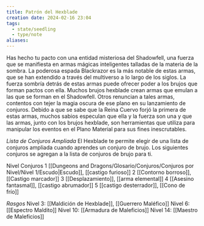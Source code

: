 ```yaml
---
title: Patrón del Hexblade
creation date: 2024-02-16 23:04
tags:
  - state/seedling
  - type/note
aliases:
---
```

Has hecho tu pacto con una entidad misteriosa del Shadowfell, una fuerza que se manifiesta en
armas mágicas inteligentes talladas de la materia de la sombra. La poderosa espada Blackrazor es la más notable de estas armas, que se han extendido a través del multiverso a lo largo de los siglos.
La fuerza sombría detrás de estas armas puede ofrecer poder a los brujos que forman pactos con
ella. Muchos brujos hexblade crean armas que emulan a las que se forman en el Shadowfell. Otros
renuncian a tales armas, contentos con tejer la magia oscura de ese plano en su lanzamiento de
conjuros.
Debido a que se sabe que la Reina Cuervo forjó la primera de estas armas, muchos sabios especulan que ella y la fuerza son una y que las armas, junto con los brujos hexblade, son herramientas que utiliza para manipular los eventos en el Plano Material para sus fines inescrutables.

*Lista de Conjuros Ampliada*
El Hexblade te permite elegir de una lista de conjuros ampliada cuando aprendes un conjuro de
brujo. Los siguientes conjuros se agregan a la lista de conjuros de brujo para ti.

Nivel              Conjuros
1 [[Dungeons and Dragons/Glosario/Conjuros/Conjuros por Nivel/Nivel 1/Escudo|Escudo]], [[castigo furioso]]
2 [[Contorno borroso]], [[Castigo marcador]]
3 [[Desplazamiento]], [[arma elemental]]
4 [[Asesino fantasmal]], [[castigo abrumador]]
5 [[castigo desterrador]], [[Cono de frío]]

*Rasgos*
Nivel 3: [[Maldición de Hexblade]], [[Guerrero Maléfico]]
Nivel 6: [[Espectro Maldito]]
Nivel 10: [[Armadura de Maleficios]]
Nivel 14: [[Maestro de Maleficios]]
